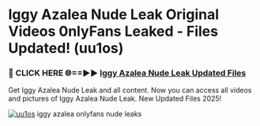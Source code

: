 # Iggy Azalea Nude Leak Original Videos 0nlyFans Leaked - Files Updated! (uu1os)

<h3>🔴 CLICK HERE 🌐==►► <a href="https://tinyurl.com/52m3yx9h" rel="nofollow">Iggy Azalea Nude Leak Updated Files</a></h3>

Get Iggy Azalea Nude Leak and all content. Now you can access all videos and pictures of Iggy Azalea Nude Leak. New Updated Files 2025!

[![uu1os](https://i.imgur.com/TnHtlc8.gif)](https://tinyurl.com/52m3yx9h)
iggy azalea onlyfans nude leaks